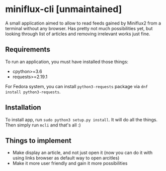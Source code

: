 # miniflux-cli [unmaintained]

A small application aimed to allow to read feeds gained by Miniflux2 from a terminal without any browser. Has pretty
not much possibilities yet, but looking through list of articles and removing irrelevant works just fine.


## Requirements

To run an application, you must have installed those things:
 - cpython>=3.6
 - requests>=2.19.1

For Fedora system, you can install `python3-requests` package via `dnf install python3-requests`.

## Installation

To install app, run `sudo python3 setup.py install`. It will do all the things. Then simply run `mcli` and that's all :)

## Things to implement

 - Make display an article, and not just open it (now you can do
     it with using links browser as default way to open arcitles)
 - Make it more user friendly and gain it more possibilities
